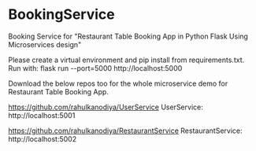 # BookingService
Booking Service for "Restaurant Table Booking App in Python Flask Using Microservices design"

Please create a virtual environment and pip install from requirements.txt.
Run with: flask run --port=5000
http://localhost:5000

Download the below repos too for the whole microservice demo for Restaurant Table Booking App.

https://github.com/rahulkanodiya/UserService
UserService:  http://localhost:5001

https://github.com/rahulkanodiya/RestaurantService
RestaurantService: http://localhost:5002
